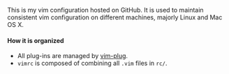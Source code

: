 This is my vim configuration hosted on GitHub. It is used to maintain consistent vim configuration on different machines, majorly Linux and Mac OS X.

#### How it is organized

- All plug-ins are managed by [vim-plug](https://github.com/junegunn/vim-plug).
- `vimrc` is composed of combining all `.vim` files in `rc/`.
